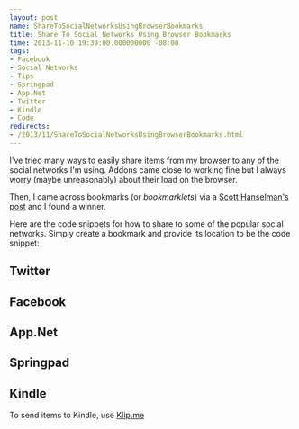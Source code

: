 ```yaml
---
layout: post
name: ShareToSocialNetworksUsingBrowserBookmarks
title: Share To Social Networks Using Browser Bookmarks
time: 2013-11-10 19:39:00.000000000 -08:00
tags:
- Facebook
- Social Networks
- Tips
- Springpad
- App.Net
- Twitter
- Kindle
- Code
redirects:
- /2013/11/ShareToSocialNetworksUsingBrowserBookmarks.html
---
```

I've tried many ways to easily share items from my browser to any of the social networks I'm using. Addons came close to working fine but I always worry (maybe unreasonably) about their load on the browser.

Then, I came across bookmarks (or _bookmarklets_) via a [Scott Hanselman's post](http://www.hanselman.com/blog/AddSocialSharingLinksToYourBlogWithoutWidgetJavaScript.aspx) and I found a winner.

Here are the code snippets for how to share to some of the popular social networks. Simply create a bookmark and provide its location to be the code snippet:

## Twitter

<script src="https://gist.github.com/AmrEldib/7297744.js"></script>

## Facebook

<script src="https://gist.github.com/AmrEldib/7297751.js"></script>

## App.Net

<script src="https://gist.github.com/AmrEldib/7297755.js"></script>

## Springpad

<script src="https://gist.github.com/AmrEldib/7297760.js"></script>

## Kindle

To send items to Kindle, use [Klip.me](http://www.klip.me/)
